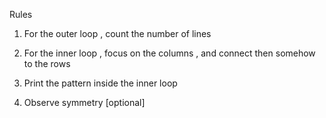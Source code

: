 Rules

1. For the outer loop , count the number of lines

2. For the inner loop , focus on the columns , and connect then somehow to the rows

3. Print the pattern inside the inner loop

4. Observe symmetry [optional]

